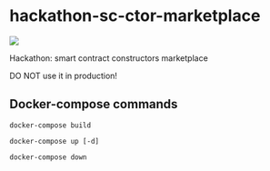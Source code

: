 # hackathon-sc-ctor-marketplace

![](https://travis-ci.com/mixbytes/smartz.svg?token=npMVUXhKXPw1Mau9yKyL&branch=master)

Hackathon: smart contract constructors marketplace

DO NOT use it in production!

## Docker-compose commands

    docker-compose build

    docker-compose up [-d]

    docker-compose down
